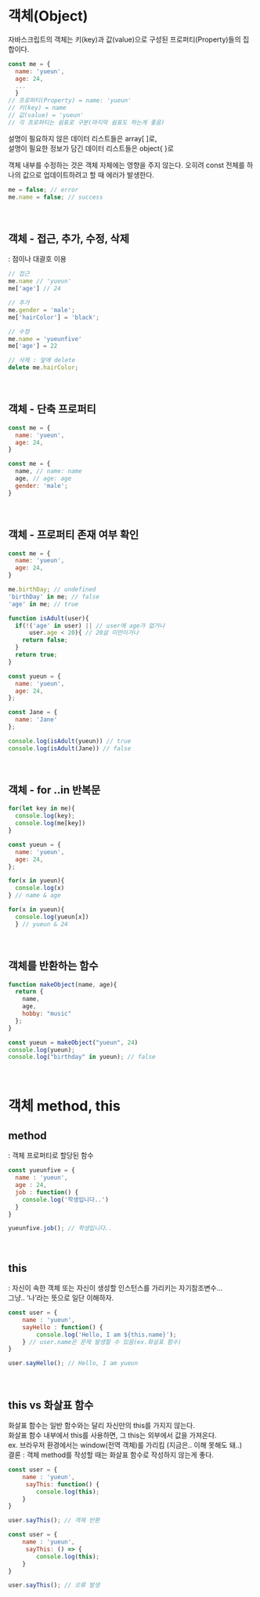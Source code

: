 # 객체(Object)
자바스크립트의 객체는 키(key)과 값(value)으로 구성된 프로퍼티(Property)들의 집합이다.

  ```jsx
  const me = {
    name: 'yueun',
    age: 24,
    ...
    } 
  // 프로퍼티(Property) = name: 'yueun'
  // 키(key) = name
  // 값(value) = 'yueun'
  // 각 프로퍼티는 쉼표로 구분(마지막 쉼표도 하는게 좋음)
  ```
  
설명이 필요하지 않은 데이터 리스트들은 array[ ]로,  
설명이 필요한 정보가 담긴 데이터 리스트들은 object{ }로

객체 내부를 수정하는 것은 객체 자체에는 영향을 주지 않는다. 오히려 const 전체를 하나의 값으로 업데이트하려고 할 때 에러가 발생한다.

  ```jsx
  me = false; // error
  me.name = false; // success
  ```

<br>

## 객체 - 접근, 추가, 수정, 삭제 
: 점이나 대괄호 이용

  ```jsx
  // 접근 
  me.name // 'yueun'
  me['age'] // 24

  // 추가 
  me.gender = 'male';
  me['hairColor'] = 'black';

  // 수정 
  me.name = 'yueunfive'
  me['age'] = 22

  // 삭제 : 앞에 delete
  delete me.hairColor;
  ```
  <br>

## 객체 - 단축 프로퍼티

  ```jsx
  const me = {
    name: 'yueun',
    age: 24,
  }

  const me = {
    name, // name: name
    age, // age: age 
    gender: 'male';
  }
  ```
  <br>

## 객체 - 프로퍼티 존재 여부 확인

  ```jsx
  const me = {
    name: 'yueun',
    age: 24,
  }

  me.birthDay; // undefined
  'birthDay' in me; // false
  'age' in me; // true
  ```
  ```jsx
  function isAdult(user){
    if(!('age' in user) || // user에 age가 없거나
        user.age < 20){ // 20살 미만이거나
      return false;
    }
    return true;
  }

  const yueun = {
    name: 'yueun',
    age: 24,
  };

  const Jane = {
    name: 'Jane'
  };

  console.log(isAdult(yueun)) // true
  console.log(isAdult(Jane)) // false
  ```
  <br>

## 객체 - for ..in 반복문

  ```jsx
  for(let key in me){
    console.log(key);
    console.log(me[key])
  }
  ```
  ```jsx
  const yueun = {
    name: 'yueun',
    age: 24,
  };

  for(x in yueun){
    console.log(x)
  } // name & age

  for(x in yueun){
    console.log(yueun[x])
    } // yueun & 24
  ```
  <br>

## 객체를 반환하는 함수

  ```jsx
  function makeObject(name, age){
    return {
      name,
      age,
      hobby: "music"
    };
  }

  const yueun = makeObject("yueun", 24)
  console.log(yueun);
  console.log("birthday" in yueun); // false
  ```
  <br>
  
# 객체 method, this

## method 
: 객체 프로퍼티로 할당된 함수

  ```jsx
  const yueunfive = {
    name : 'yueun',
    age : 24,
    job : function() {
      console.log('학생입니다..')
    }
  }

  yueunfive.job(); // 학생입니다..
  ```
  <br>

## this 
: 자신이 속한 객체 또는 자신이 생성할 인스턴스를 가리키는 자기참조변수…  
그냥.. ‘나’라는 뜻으로 일단 이해하자.

```jsx
const user = {
	name : 'yueun',
	sayHello : function() {
		console.log('Hello, I am ${this.name}');
	} // user.name은 문제 발생할 수 있음(ex.화살표 함수)
}

user.sayHello(); // Hello, I am yueun
```
<br>

## this vs 화살표 함수
화살표 함수는 일반 함수와는 달리 자신만의 this를 가지지 않는다.  
화살표 함수 내부에서 this를 사용하면, 그 this는 외부에서 값을 가져온다.  
ex. 브라우저 환경에서는 window(전역 객체)를 가리킴 (지금은.. 이해 못해도 돼..)  
결론 : 객체 method를 작성할 때는 화살표 함수로 작성하지 않는게 좋다.

```jsx
const user = {
	name : 'yueun',
	 sayThis: function() {
		console.log(this);
	} 
}

user.sayThis(); // 객체 반환
```
```jsx
const user = {
	name : 'yueun',
	 sayThis: () => {
		console.log(this);
	} 
}

user.sayThis(); // 오류 발생
```